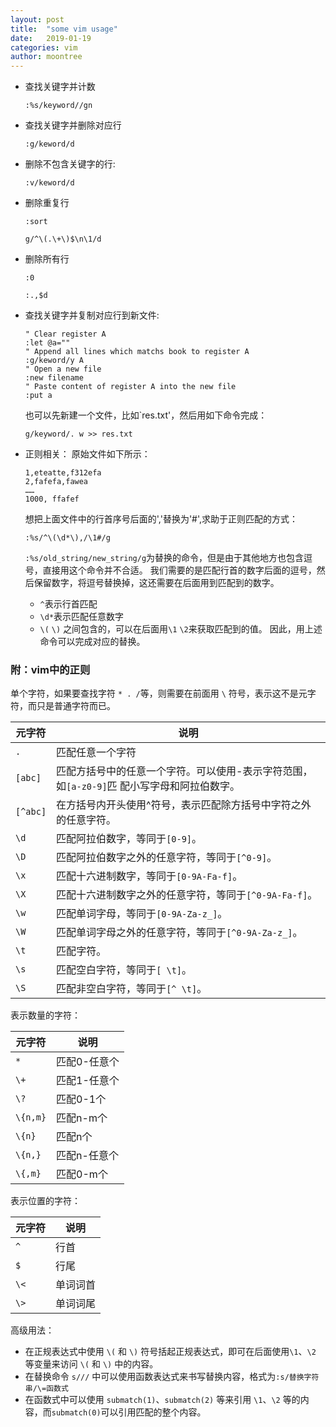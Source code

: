 ```yaml
---
layout: post
title:  "some vim usage"
date:   2019-01-19
categories: vim
author: moontree
---
```


- 查找关键字并计数

    `:%s/keyword//gn`
- 查找关键字并删除对应行

    `:g/keword/d`
- 删除不包含关键字的行:

    `:v/keword/d`
- 删除重复行

    `:sort`

    `g/^\(.\+\)$\n\1/d`
- 删除所有行

    `:0`

    `:.,$d`
- 查找关键字并复制对应行到新文件:
    ```vim
    " Clear register A
    :let @a=""
    " Append all lines which matchs book to register A
    :g/keword/y A
    " Open a new file
    :new filename
    " Paste content of register A into the new file
    :put a
    ```
    也可以先新建一个文件，比如`res.txt'，然后用如下命令完成：
    ```
    g/keyword/. w >> res.txt
    ```
- 正则相关：
    原始文件如下所示：
    ```
    1,eteatte,f312efa
    2,fafefa,fawea
    ……
    1000, ffafef
    ```
    想把上面文件中的行首序号后面的','替换为'#',求助于正则匹配的方式：
    ```
    :%s/^\(\d*\),/\1#/g
    ```
    `:%s/old_string/new_string/g`为替换的命令，但是由于其他地方也包含逗号，直接用这个命令并不合适。
    我们需要的是匹配行首的数字后面的逗号，然后保留数字，将逗号替换掉，这还需要在后面用到匹配到的数字。
    - `^`表示行首匹配
    - `\d*`表示匹配任意数字
    - `\(` `\)` 之间包含的，可以在后面用`\1` `\2`来获取匹配到的值。
    因此，用上述命令可以完成对应的替换。

### 附：vim中的正则

单个字符，如果要查找字符 `* . /`等，则需要在前面用 `\` 符号，表示这不是元字符，而只是普通字符而已。


| 元字符 | 说明 |
| ----- | ----- |
|`.` | 匹配任意一个字符|
|`[abc]`|	匹配方括号中的任意一个字符。可以使用-表示字符范围， <br> 如`[a-z0-9]`匹 配小写字母和阿拉伯数字。|
|`[^abc]`|	在方括号内开头使用^符号，表示匹配除方括号中字符之外的任意字符。|
|`\d`	|匹配阿拉伯数字，等同于`[0-9]`。|
|`\D`|	匹配阿拉伯数字之外的任意字符，等同于`[^0-9]`。|
|`\x`|	匹配十六进制数字，等同于`[0-9A-Fa-f]`。|
|`\X`|	匹配十六进制数字之外的任意字符，等同于`[^0-9A-Fa-f]`。|
|`\w`|	匹配单词字母，等同于`[0-9A-Za-z_]`。|
|`\W`|	匹配单词字母之外的任意字符，等同于`[^0-9A-Za-z_]`。|
|`\t`|	匹配<TAB>字符。|
|`\s`|	匹配空白字符，等同于`[ \t]`。|
|`\S`|	匹配非空白字符，等同于`[^ \t]`。|

表示数量的字符：

| 元字符 | 说明 |
| ----- | ----- |
|`*`|	匹配0-任意个|
|`\+`|	匹配1-任意个|
|`\?`|	匹配0-1个|
|`\{n,m}`|	匹配n-m个|
|`\{n}`|	匹配n个|
|`\{n,}`|	匹配n-任意个|
|`\{,m}`|	匹配0-m个|

表示位置的字符：

| 元字符 | 说明 |
| ----- | ----- |
|`^`|	行首|
|`$`|	行尾|
|`\<`|	单词词首|
|`\>`|	单词词尾|

高级用法：
- 在正规表达式中使用 `\(` 和 `\)` 符号括起正规表达式，即可在后面使用`\1`、`\2` 等变量来访问 `\(` 和 `\)` 中的内容。
- 在替换命令 `s///` 中可以使用函数表达式来书写替换内容，格式为`:s/替换字符串/\=函数式`
- 在函数式中可以使用 `submatch(1)`、`submatch(2)` 等来引用 `\1`、`\2` 等的内容，而`submatch(0)`可以引用匹配的整个内容。

